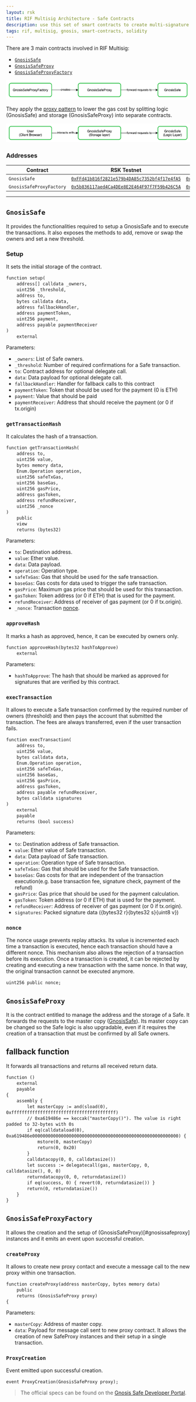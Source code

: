 ```yaml
---
layout: rsk
title: RIF Multisig Architecture - Safe Contracts
description: use this set of smart contracts to create multi-signature wallets
tags: rif, multisig, gnosis, smart-contracts, solidity
---
```


There are 3 main contracts involved in RIF Multisig:
- [`GnosisSafe`](https://github.com/gnosis/safe-contracts/blob/v1.2.0/contracts/GnosisSafe.sol)
- [`GnosisSafeProxy`](https://github.com/gnosis/safe-contracts/blob/v1.2.0/contracts/proxies/GnosisSafeProxy.sol)
- [`GnosisSafeProxyFactory`](https://github.com/gnosis/safe-contracts/blob/v1.2.0/contracts/proxies/GnosisSafeProxyFactory.sol)

![Safe contracts overview](/assets/img/rif-multisig/overview.png)

They apply the [proxy pattern](https://blog.openzeppelin.com/proxy-patterns/) to lower the gas cost by splitting logic (GnosisSafe) and storage (GnosisSafeProxy) into separate contracts.

![Safe proxy pattern](/assets/img/rif-multisig/proxy.png)

### Addresses

| Contract | RSK Testnet | RSK Mainnet |
| - | - | - |
| `GnosisSafe` | [`0xFFd41b816f2821e579b4DA85c7352bf4f17e4fA5`](https://explorer.testnet.rsk.co/address/0xffd41b816f2821e579b4da85c7352bf4f17e4fa5) |  [`0xC6cFa90Ff601D6AAC45D8dcF194cf38B91aCa368`](https://explorer.rsk.co/address/0xC6cFa90Ff601D6AAC45D8dcF194cf38B91aCa368) |
| `GnosisSafeProxyFactory` | [`0x5b836117aed4Ca4DEe8E2E464F97f7F59b426C5A`](https://explorer.testnet.rsk.co/address/0x5b836117aed4ca4dee8e2e464f97f7f59b426c5a) | [`0x4b1Af52EA200BAEbF79450DBC996573A7b75f65A`](https://explorer.rsk.co/address/0x4b1Af52EA200BAEbF79450DBC996573A7b75f65A) |

___
## `GnosisSafe`

It provides the functionalities required to setup a GnosisSafe and to execute the transactions. It also exposes the methods to add, remove or swap the owners and set a new threshold.

### Setup

It sets the initial storage of the contract.

```solidity
function setup(
    address[] calldata _owners,
    uint256 _threshold,
    address to,
    bytes calldata data,
    address fallbackHandler,
    address paymentToken,
    uint256 payment,
    address payable paymentReceiver
)
    external
```

Parameters:
- `_owners`: List of Safe owners.
- `_threshold`: Number of required confirmations for a Safe transaction.
- `to`: Contract address for optional delegate call.
- `data`: Data payload for optional delegate call.
- `fallbackHandler`: Handler for fallback calls to this contract
- `paymentToken`: Token that should be used for the payment (0 is ETH)
- `payment`: Value that should be paid
- `paymentReceiver`: Address that should receive the payment (or 0 if tx.origin)

### `getTransactionHash`

It calculates the hash of a transaction.

```solidity
function getTransactionHash(
    address to,
    uint256 value,
    bytes memory data,
    Enum.Operation operation,
    uint256 safeTxGas,
    uint256 baseGas,
    uint256 gasPrice,
    address gasToken,
    address refundReceiver,
    uint256 _nonce
)
    public
    view
    returns (bytes32)
```

Parameters:
- `to`: Destination address.
- `value`: Ether value.
- `data`: Data payload.
- `operation`: Operation type.
- `safeTxGas`: Gas that should be used for the safe transaction.
- `baseGas`: Gas costs for data used to trigger the safe transaction.
- `gasPrice`: Maximum gas price that should be used for this transaction.
- `gasToken`: Token address (or 0 if ETH) that is used for the payment.
- `refundReceiver`: Address of receiver of gas payment (or 0 if tx.origin).
- `_nonce`: Transaction [nonce](#nonce).

### `approveHash`

It marks a hash as approved, hence, it can be executed by owners only.

```solidity
function approveHash(bytes32 hashToApprove)
    external
```

Parameters:
- `hashToApprove`: The hash that should be marked as approved for signatures that are verified by this contract.


### `execTransaction`

It allows to execute a Safe transaction confirmed by the required number of owners (threshold) and then pays the account that submitted the transaction. The fees are always transferred, even if the user transaction fails.

```solidity
function execTransaction(
    address to,
    uint256 value,
    bytes calldata data,
    Enum.Operation operation,
    uint256 safeTxGas,
    uint256 baseGas,
    uint256 gasPrice,
    address gasToken,
    address payable refundReceiver,
    bytes calldata signatures
)
    external
    payable
    returns (bool success)
```

Parameters:
- `to`: Destination address of Safe transaction.
- `value`: Ether value of Safe transaction.
- `data`: Data payload of Safe transaction.
- `operation`: Operation type of Safe transaction.
- `safeTxGas`: Gas that should be used for the Safe transaction.
- `baseGas`: Gas costs for that are independent of the transaction execution(e.g. base transaction fee, signature check, payment of the refund)
- `gasPrice`: Gas price that should be used for the payment calculation.
- `gasToken`: Token address (or 0 if ETH) that is used for the payment.
- `refundReceiver`: Address of receiver of gas payment (or 0 if tx.origin).
- `signatures`: Packed signature data ({bytes32 r}{bytes32 s}{uint8 v})

### `nonce`

The nonce usage prevents replay attacks. Its value is incremented each time a transaction is executed, hence each transaction should have a different nonce. This mechanism also allows the rejection of a transaction before its execution. Once a transaction is created, it can be rejected by creating and executing a new transaction with the same nonce. In that way, the original transaction cannot be executed anymore.

```solidity
uint256 public nonce;
```



## `GnosisSafeProxy`

It is the contract entitled to manage the address and the storage of a Safe. It forwards the requests to the master copy ([GnosisSafe](#gnosissafe)). Its master copy can be changed so the Safe logic is also upgradable, even if it requires the creation of a transaction that must be confirmed by all Safe owners.

## fallback function
It forwards all transactions and returns all received return data.

```solidity
function ()
    external
    payable
{
    assembly {
        let masterCopy := and(sload(0), 0xffffffffffffffffffffffffffffffffffffffff)
        // 0xa619486e == keccak("masterCopy()"). The value is right padded to 32-bytes with 0s
        if eq(calldataload(0), 0xa619486e00000000000000000000000000000000000000000000000000000000) {
            mstore(0, masterCopy)
            return(0, 0x20)
        }
        calldatacopy(0, 0, calldatasize())
        let success := delegatecall(gas, masterCopy, 0, calldatasize(), 0, 0)
        returndatacopy(0, 0, returndatasize())
        if eq(success, 0) { revert(0, returndatasize()) }
        return(0, returndatasize())
    }
}
```

## `GnosisSafeProxyFactory`

It allows the creation and the setup of (GnosisSafeProxy)[#gnosissafeproxy] instances and it emits an event upon successful creation.

### `createProxy`

It allows to create new proxy contact and execute a message call to the new proxy within one transaction.

```solidity
function createProxy(address masterCopy, bytes memory data)
    public
    returns (GnosisSafeProxy proxy)
{
```

Parameters:
- `masterCopy`: Address of master copy.
- `data`: Payload for message call sent to new proxy contract. It allows the creation of new SafeProxy instances and their setup in a single transaction.

### `ProxyCreation`

Event emitted upon successful creation.

```solidity
event ProxyCreation(GnosisSafeProxy proxy);
```


> The official specs can be found on the [Gnosis Safe Developer Portal](https://docs.gnosis.io/safe/).
